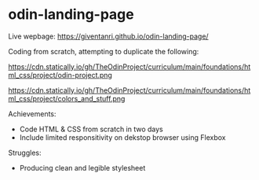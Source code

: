 # odin-landing-page

Live wepbage: https://giventanri.github.io/odin-landing-page/

Coding from scratch, attempting to duplicate the following:

https://cdn.statically.io/gh/TheOdinProject/curriculum/main/foundations/html_css/project/odin-project.png

https://cdn.statically.io/gh/TheOdinProject/curriculum/main/foundations/html_css/project/colors_and_stuff.png

Achievements:
* Code HTML & CSS from scratch in two days
* Include limited responsitivity on dekstop browser using Flexbox

Struggles:
* Producing clean and legible stylesheet
